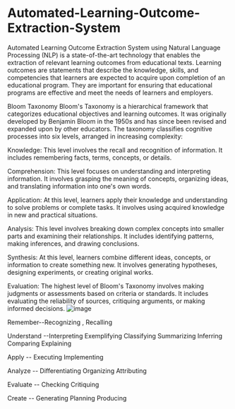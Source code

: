 # Automated-Learning-Outcome-Extraction-System
Automated Learning Outcome Extraction System using Natural Language Processing (NLP) is a state-of-the-art technology that enables the extraction of relevant learning outcomes from educational texts. Learning outcomes are statements that describe the knowledge, skills, and competencies that learners are expected to acquire upon completion of an educational program. They are important for ensuring that educational programs are effective and meet the needs of learners and employers.


Bloom Taxonomy
Bloom's Taxonomy is a hierarchical framework that categorizes educational objectives and learning outcomes. It was originally developed by Benjamin Bloom in the 1950s and has since been revised and expanded upon by other educators. The taxonomy classifies cognitive processes into six levels, arranged in increasing complexity:

Knowledge: This level involves the recall and recognition of information. It includes remembering facts, terms, concepts, or details.

Comprehension: This level focuses on understanding and interpreting information. It involves grasping the meaning of concepts, organizing ideas, and translating information into one's own words.

Application: At this level, learners apply their knowledge and understanding to solve problems or complete tasks. It involves using acquired knowledge in new and practical situations.

Analysis: This level involves breaking down complex concepts into smaller parts and examining their relationships. It includes identifying patterns, making inferences, and drawing conclusions.

Synthesis: At this level, learners combine different ideas, concepts, or information to create something new. It involves generating hypotheses, designing experiments, or creating original works.

Evaluation: The highest level of Bloom's Taxonomy involves making judgments or assessments based on criteria or standards. It includes evaluating the reliability of sources, critiquing arguments, or making informed decisions.
![image](https://github.com/Biswarup233/Automated-Learning-Outcome-Extraction-System/assets/62114211/f62c8589-e139-4e68-8a91-a8c5ebc80ae9)

Remember--Recognizing , Recalling

Understand --Interpreting Exemplifying Classifying Summarizing Inferring Comparing Explaining

Apply -- Executing Implementing

Analyze -- Differentiating Organizing Attributing

Evaluate -- Checking Critiquing

Create -- Generating Planning Producing
